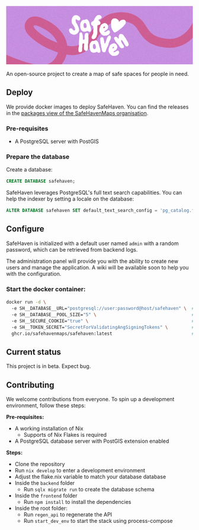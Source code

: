 <img src=".github/assets/banner.webp" alt="SafeHaven Banner"/>

An open-source project to create a map of safe spaces for people in need.

## Deploy

We provide docker images to deploy SafeHaven. You can find the releases in the 
[packages view of the SafeHavenMaps organisation](https://github.com/SafeHavenMaps/safehaven/pkgs/container/safehaven).

### Pre-requisites

- A PostgreSQL server with PostGIS

### Prepare the database

Create a database:

```sql
CREATE DATABASE safehaven;
```

SafeHaven leverages PostgreSQL's full text search capabilities. You can help the indexer by setting a locale on the database:

```sql
ALTER DATABASE safehaven SET default_text_search_config = 'pg_catalog.french';
```

## Configure

SafeHaven is initialized with a default user named `admin` with a random password, which can be retrieved from backend logs.

The administration panel will provide you with the ability to create new users and manage the application. A wiki will be available soon to help you with the configuration.

### Start the docker container:

```bash
docker run -d \ 
  -e SH__DATABASE__URL="postgresql://user:password@host/safehaven" \  # Set the database path
  -e SH__DATABASE__POOL_SIZE="5" \                                    # Set the number of connections to the database
  -e SH__SECURE_COOKIE="true" \                                       # Activate if you have a reverse proxy with HTTPS.
  -e SH__TOKEN_SECRET="SecretForValidatingAngSigningTokens" \         # Set a secret that will be used to sign sessions
  ghcr.io/safehavenmaps/safehaven:latest                              # Change latest to the latest version, check the releases
```

## Current status

This project is in beta. Expect bug.

## Contributing

We welcome contributions from everyone. To spin up a development environment, follow these steps:

**Pre-requisites:**

- A working installation of Nix
  - Supports of Nix Flakes is required
- A PostgreSQL database server with PostGIS extension enabled

**Steps:**

- Clone the repository
- Run `nix develop` to enter a development environment
- Adjust the flake.nix variable to match your database database
- Inside the `backend` folder
  - Run `sqlx migrate run` to create the database schema
- Inside the `frontend` folder
  - Run `npm install` to install the dependencies
- Inside the root folder:
  - Run `regen_api` to regenerate the API
  - Run `start_dev_env` to start the stack using process-compose
